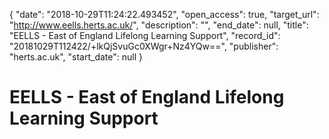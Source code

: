 {
  "date": "2018-10-29T11:24:22.493452", 
  "open_access": true, 
  "target_url": "http://www.eells.herts.ac.uk/", 
  "description": "", 
  "end_date": null, 
  "title": "EELLS - East of England Lifelong Learning Support", 
  "record_id": "20181029T112422/+lkQjSvuGc0XWgr+Nz4YQw==", 
  "publisher": "herts.ac.uk", 
  "start_date": null
}

# EELLS - East of England Lifelong Learning Support

